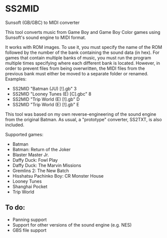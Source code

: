# SS2MID
Sunsoft (GB/GBC) to MIDI converter

This tool converts music from Game Boy and Game Boy Color games using Sunsoft's sound engine to MIDI format.

It works with ROM images. To use it, you must specify the name of the ROM followed by the number of the bank containing the sound data (in hex).
For games that contain multiple banks of music, you must run the program multiple times specifying where each different bank is located. However, in order to prevent files from being overwritten, the MIDI files from the previous bank must either be moved to a separate folder or renamed.
Examples:
* SS2MID "Batman (JU) [!].gb" 3
* SS2MID "Looney Tunes (E) [C].gbc" 8
* SS2MID "Trip World (E) [!].gb" D
* SS2MID "Trip World (E) [!].gb" E

This tool was based on my own reverse-engineering of the sound engine from the original Batman. As usual, a "prototype" converter, SS2TXT, is also included.

Supported games:
  * Batman
  * Batman: Return of the Joker
  * Blaster Master Jr.
  * Daffy Duck: Fowl Play
  * Daffy Duck: The Marvin Missions
  * Gremlins 2: The New Batch
  * Hisshatsu Pachinko Boy: CR Monster House
  * Looney Tunes
  * Shanghai Pocket
  * Trip World

## To do:
  * Panning support
  * Support for other versions of the sound engine (e.g. NES)
  * GBS file support
